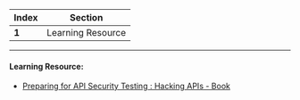 Index | Section
---   | ---
**1** | Learning Resource

---

#### Learning Resource:

* [Preparing for API Security Testing : Hacking APIs - Book](https://nostarch.com/hacking-apis)
